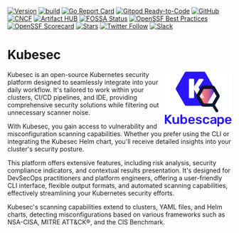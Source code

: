 [![Version](https://img.shields.io/github/v/release/kubescape/kubescape)](https://github.com/kubescape/kubescape/releases)
[![build](https://github.com/kubescape/kubescape/actions/workflows/02-release.yaml/badge.svg)](https://github.com/kubescape/kubescape/actions/workflows/02-release.yaml)
[![Go Report Card](https://goreportcard.com/badge/github.com/kubescape/kubescape)](https://goreportcard.com/report/github.com/kubescape/kubescape)
[![Gitpod Ready-to-Code](https://img.shields.io/badge/Gitpod-Ready--to--Code-blue?logo=gitpod)](https://gitpod.io/#https://github.com/kubescape/kubescape)
[![GitHub](https://img.shields.io/github/license/kubescape/kubescape)](https://github.com/kubescape/kubescape/blob/master/LICENSE)
[![CNCF](https://shields.io/badge/CNCF-Sandbox%20project-blue?logo=linux-foundation&style=flat)](https://landscape.cncf.io/card-mode?project=sandbox&selected=kubescape)
[![Artifact HUB](https://img.shields.io/endpoint?url=https://artifacthub.io/badge/repository/kubescape)](https://artifacthub.io/packages/search?repo=kubescape)
[![FOSSA Status](https://app.fossa.com/api/projects/git%2Bgithub.com%2Fkubescape%2Fkubescape.svg?type=shield&issueType=license)](https://app.fossa.com/projects/git%2Bgithub.com%2Fkubescape%2Fkubescape?ref=badge_shield&issueType=license)
[![OpenSSF Best Practices](https://www.bestpractices.dev/projects/6944/badge)](https://www.bestpractices.dev/projects/6944)
[![OpenSSF Scorecard](https://api.securityscorecards.dev/projects/github.com/kubescape/kubescape/badge)](https://securityscorecards.dev/viewer/?uri=github.com/kubescape/kubescape)
[![Stars](https://img.shields.io/github/stars/kubescape/kubescape?style=social)](https://github.com/kubescape/kubescape/stargazers)
[![Twitter Follow](https://img.shields.io/twitter/follow/kubescape?style=social)](https://twitter.com/kubescape)
[![Slack](https://img.shields.io/badge/slack-kubescape-blueviolet?logo=slack)](https://cloud-native.slack.com/archives/C04EY3ZF9GE)

# Kubesec

<picture>
  <source media="(prefers-color-scheme: dark)" srcset="https://raw.githubusercontent.com/cncf/artwork/master/projects/kubescape/stacked/white/kubescape-stacked-white.svg" width="150">
  <source media="(prefers-color-scheme: light)" srcset="https://raw.githubusercontent.com/cncf/artwork/master/projects/kubescape/stacked/color/kubescape-stacked-color.svg" width="150">
  <img alt="Kubescape logo" align="right" src="https://raw.githubusercontent.com/cncf/artwork/master/projects/kubescape/stacked/color/kubescape-stacked-color.svg" width="150">
</picture>

Kubesec is an open-source Kubernetes security platform designed to seamlessly integrate into your daily workflow. It's tailored to work within your clusters, CI/CD pipelines, and IDE, providing comprehensive security solutions while filtering out unnecessary scanner noise.

With Kubesec, you gain access to vulnerability and misconfiguration scanning capabilities. Whether you prefer using the CLI or integrating the Kubesec Helm chart, you'll receive detailed insights into your cluster's security posture.

This platform offers extensive features, including risk analysis, security compliance indicators, and contextual results presentation. It's designed for DevSecOps practitioners and platform engineers, offering a user-friendly CLI interface, flexible output formats, and automated scanning capabilities, effectively streamlining your Kubernetes security efforts.

Kubesec's scanning capabilities extend to clusters, YAML files, and Helm charts, detecting misconfigurations based on various frameworks such as NSA-CISA, MITRE ATT&CK®, and the CIS Benchmark.





